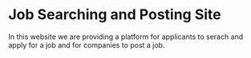 # Job Searching and Posting Site
In this website we are providing a platform for applicants to serach and apply for a job and for companies to post a job.